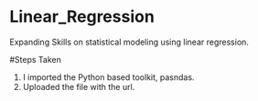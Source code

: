 # Linear_Regression
 Expanding Skills on statistical modeling using linear regression.

#Steps Taken
1. I imported the Python based toolkit, pasndas.
2. Uploaded the file with the url.
